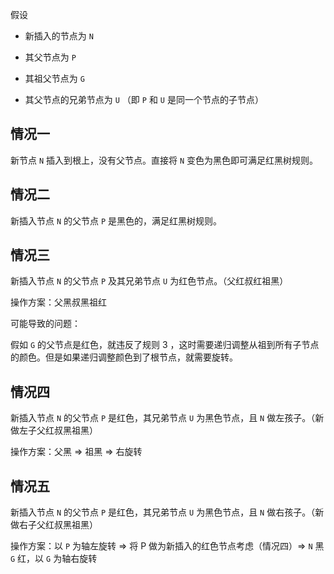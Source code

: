 假设

- 新插入的节点为 `N`

- 其父节点为 `P`

- 其祖父节点为 `G`

- 其父节点的兄弟节点为 `U` （即 `P` 和 `U` 是同一个节点的子节点）

## 情况一

新节点 `N` 插入到根上，没有父节点。直接将 `N` 变色为黑色即可满足红黑树规则。

## 情况二

新插入节点 `N` 的父节点 `P` 是黑色的，满足红黑树规则。

## 情况三

新插入节点 `N` 的父节点 `P` 及其兄弟节点 `U` 为红色节点。（父红叔红祖黑）

操作方案：父黑叔黑祖红

可能导致的问题：

假如 `G` 的父节点是红色，就违反了规则 3 ，这时需要递归调整从祖到所有子节点的颜色。但是如果递归调整颜色到了根节点，就需要旋转。


## 情况四

新插入节点 `N` 的父节点 `P` 是红色，其兄弟节点 `U` 为黑色节点，且 `N` 做左孩子。（新做左子父红叔黑祖黑）

操作方案：父黑 => 祖黑 => 右旋转

## 情况五

新插入节点 `N` 的父节点 `P` 是红色，其兄弟节点 `U` 为黑色节点，且 `N` 做右孩子。（新做右子父红叔黑祖黑）

操作方案：以 `P` 为轴左旋转 => 将 P 做为新插入的红色节点考虑（情况四）=> `N` 黑 `G` 红，以 `G` 为轴右旋转
